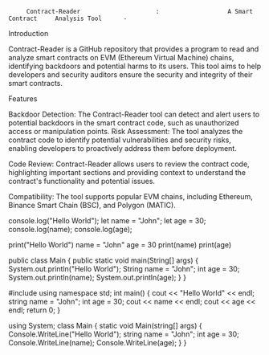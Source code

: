          Contract-Reader                     :                   A Smart Contract     Analysis Tool      -

Introduction 

Contract-Reader is a GitHub repository that provides a program to read and analyze smart contracts on EVM (Ethereum Virtual Machine) chains, identifying backdoors and potential harms to its users. 
This tool aims to help developers and security auditors ensure the security and integrity of their smart contracts.

Features

Backdoor Detection: The Contract-Reader tool can detect and alert users to potential backdoors in the smart contract code, such as unauthorized access or manipulation points.
Risk Assessment: The tool analyzes the contract code to identify potential vulnerabilities and security risks, enabling developers to proactively address them before deployment.

Code Review: Contract-Reader allows users to review the contract code, highlighting important sections and providing context to understand the contract's functionality and potential issues.

Compatibility: The tool supports popular EVM chains, including Ethereum, Binance Smart Chain (BSC), and Polygon (MATIC).

console.log("Hello World");
let name = "John";
let age = 30;
console.log(name);
console.log(age);

print("Hello World")
name = "John"
age = 30
print(name)
print(age)

public class Main {
  public static void main(String[] args) {
    System.out.println("Hello World");
    String name = "John";
    int age = 30;
    System.out.println(name);
    System.out.println(age);
  }
}

#include <iostream>
using namespace std;
int main() {
  cout << "Hello World" << endl;
  string name = "John";
  int age = 30;
  cout << name << endl;
  cout << age << endl;
  return 0;
}

using System;
class Main {
  static void Main(string[] args) {
    Console.WriteLine("Hello World");
    string name = "John";
    int age = 30;
    Console.WriteLine(name);
    Console.WriteLine(age);
  }
}
